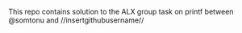 This repo contains solution to the ALX group task on printf between @somtonu and //insertgithubusername//
